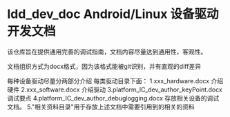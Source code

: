 # ldd_dev_doc Android/Linux 设备驱动开发文档

该仓库旨在提供通用完善的调试指南，文档内容尽量达到通用性，客观性。

文档组织方式为docx格式，因为该格式能被git识别，并有直观的diff差异

每种设备驱动尽量分两部分介绍
每类驱动目录下面：
1.xxx_hardware.docx 介绍硬件
2.xxx_software.docx 介绍驱动
3.platform_IC_dev_author_keyPoint.docx 调试要点
4.platform_IC_dev_author_debuglogging.docx 存放相关设备的调试文档。
5."相关资料目录"用于存放上述文档中需要引用到的相关的资料

